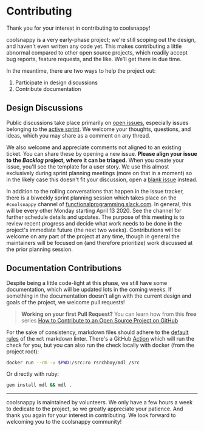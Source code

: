 # Contributing

Thank you for your interest in contributing to coolsnappy!

coolsnappy is a very early-phase project; we're still scoping out the design,
and haven't even written any code yet. This makes contributing a little
abnormal compared to other open source projects, which readily accept bug
reports, feature requests, and the like. We'll get there in due time.

In the meantime, there are two ways to help the project out:

1. Participate in design discussions
1. Contribute documentation

## Design Discussions

Public discussions take place primarily on [open issues][02], especially issues
belonging to the [active sprint][03]. We welcome your thoughts, questions, and
ideas, which you may share as a comment on any thread.

We also welcome and appreciate comments not aligned to an existing ticket. You
can share these by opening a new issue. **Please align your issue to the
_Backlog_ project, where it can be triaged.** When you create your issue,
you'll see the template for a user story. We use this almost exclusively during
sprint planning meetings (more on that in a moment) so in the likely case this
doesn't fit your discussion, open a [blank issue][04] instead.

In addition to the rolling conversations that happen in the issue tracker,
there is a biweekly sprint planning session which takes place on the
`#coolsnappy` channel of [functionalprogramming.slack.com][01]. In general,
this will be every other Monday starting April 13 2020. See the channel for
further schedule details and updates. The purpose of this meeting is to review
recent progress and decide what work needs to be done in the project's
immediate future (the next two weeks). Contributions will be welcome on any
part of the project at any time, though in general the maintainers will be
focused on (and therefore prioritize) work discussed at the prior planning
session.

## Documentation Contributions

Despite being a little code-light at this phase, we still have some
documentation, which will be updated lots in the coming weeks. If something in
the documentation doesn't align with the current design and goals of the
project, we welcome pull requests!

> **Working on your first Pull Request?** You can learn how from this
> **free** series [How to Contribute to an Open Source Project on
> GitHub](https://egghead.io/series/how-to-contribute-to-an-open-source-project-on-github)

For the sake of consistency, markdown files should adhere to the [default
rules][07] of the `mdl` markdown linter. There's a GitHub [Action][06] which
will run the check for you, but you can also run the check locally with docker
(from the project root):

```sh
docker run --rm -v $PWD:/src:ro rsrchboy/mdl /src
```

Or directly with ruby:

```sh
gem install mdl && mdl .
```

---

coolsnappy is maintained by volunteers. We only have a few hours a week to
dedicate to the project, so we greatly appreciate your patience. And thank you
again for your interest in contributing. We look forward to welcoming you to
the coolsnappy community!

[01]: https://functionalprogramming.slack.com
[02]: https://github.com/wbadart/coolsnappy/issues
[03]: https://github.com/wbadart/coolsnappy/projects
[04]: https://github.com/wbadart/coolsnappy/issues/new
[06]: https://github.com/wbadart/coolsnappy/actions
[07]: https://github.com/markdownlint/markdownlint/blob/master/docs/RULES.md
